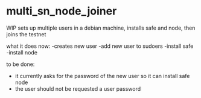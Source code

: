 # multi_sn_node_joiner
WIP sets up multiple users in a debian machine, installs safe and node, then joins the testnet


what it does now:
-creates new user
-add new user to sudoers
-install safe
-install node

to be done:
- it currently asks for the password of the new user so it can install safe node
- the user should not be requested a user password
